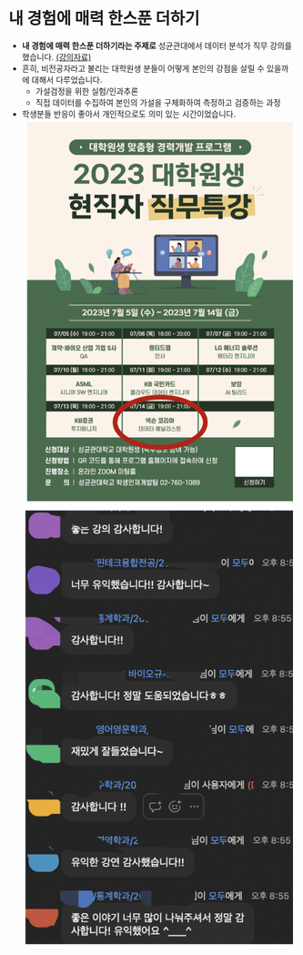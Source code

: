 # 내 경험에 매력 한스푼 더하기
* **내 경험에 매력 한스푼 더하기라는 주제로** 성균관대에서 데이터 분석가 직무 강의를 했습니다. [(강의자료)](https://drive.google.com/file/d/1mZJGf1k0sGdiZCS-BiyZXNSe7m3n9vV1/view?usp=sharing)
* 흔히, 비전공자라고 불리는 대학원생 분들이 어떻게 본인의 강점을 살릴 수 있을까에 대해서 다루었습니다.
    * 가설검정을 위한 실험/인과추론
    * 직접 데이터를 수집하여 본인의 가설을 구체화하여 측정하고 검증하는 과정
* 학생분들 반응이 좋아서 개인적으로도 의미 있는 시간이었습니다.
![성균관대발표](./img/poster_img.png)
![성균관대발표](./img/chat.png)